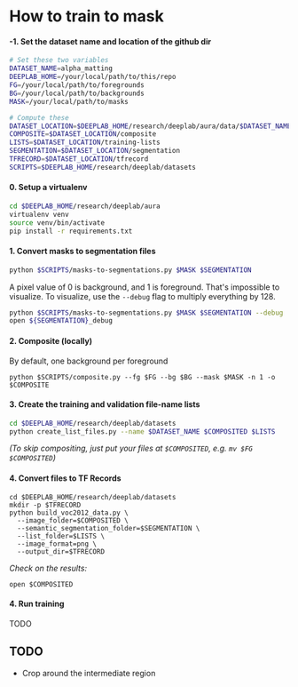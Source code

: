 # How to train to mask

#### -1. Set the dataset name and location of the github dir
```bash
# Set these two variables
DATASET_NAME=alpha_matting
DEEPLAB_HOME=/your/local/path/to/this/repo
FG=/your/local/path/to/foregrounds
BG=/your/local/path/to/backgrounds
MASK=/your/local/path/to/masks

# Compute these
DATASET_LOCATION=$DEEPLAB_HOME/research/deeplab/aura/data/$DATASET_NAME
COMPOSITE=$DATASET_LOCATION/composite
LISTS=$DATASET_LOCATION/training-lists
SEGMENTATION=$DATASET_LOCATION/segmentation
TFRECORD=$DATASET_LOCATION/tfrecord
SCRIPTS=$DEEPLAB_HOME/research/deeplab/datasets
```

#### 0. Setup a virtualenv
```bash
cd $DEEPLAB_HOME/research/deeplab/aura
virtualenv venv
source venv/bin/activate
pip install -r requirements.txt
```

#### 1. Convert masks to segmentation files
```bash
python $SCRIPTS/masks-to-segmentations.py $MASK $SEGMENTATION
```

A pixel value of 0 is background, and 1 is foreground. That's impossible to visualize. To visualize, use the `--debug` flag to multiply everything by 128.
```bash
python $SCRIPTS/masks-to-segmentations.py $MASK $SEGMENTATION --debug
open ${SEGMENTATION}_debug
```

#### 2. Composite (locally)
By default, one background per foreground
```
python $SCRIPTS/composite.py --fg $FG --bg $BG --mask $MASK -n 1 -o $COMPOSITE
```

#### 3. Create the training and validation file-name lists
```bash
cd $DEEPLAB_HOME/research/deeplab/datasets
python create_list_files.py --name $DATASET_NAME $COMPOSITED $LISTS
```

*(To skip compositing, just put your files at `$COMPOSITED`, e.g. `mv $FG $COMPOSITED`)*

#### 4. Convert files to TF Records
```
cd $DEEPLAB_HOME/research/deeplab/datasets
mkdir -p $TFRECORD
python build_voc2012_data.py \
  --image_folder=$COMPOSITED \
  --semantic_segmentation_folder=$SEGMENTATION \
  --list_folder=$LISTS \
  --image_format=png \
  --output_dir=$TFRECORD
```

*Check on the results:*
```
open $COMPOSITED
```

#### 4. Run training
TODO

## TODO
* Crop around the intermediate region

